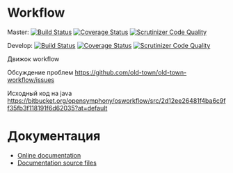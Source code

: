 # Workflow

Master:
[![Build Status](https://secure.travis-ci.org/old-town/old-town-workflow.svg?branch=master)](https://secure.travis-ci.org/old-town/old-town-workflow)
[![Coverage Status](https://coveralls.io/repos/old-town/old-town-workflow/badge.svg?branch=master&service=github)](https://coveralls.io/github/old-town/old-town-workflow?branch=master)
[![Scrutinizer Code Quality](https://scrutinizer-ci.com/g/old-town/old-town-workflow/badges/quality-score.png?b=master)](https://scrutinizer-ci.com/g/old-town/old-town-workflow/?branch=master)

Develop:
[![Build Status](https://secure.travis-ci.org/old-town/old-town-workflow.svg?branch=dev)](https://secure.travis-ci.org/old-town/old-town-workflow)
[![Coverage Status](https://coveralls.io/repos/old-town/old-town-workflow/badge.svg?branch=dev&service=github)](https://coveralls.io/github/old-town/old-town-workflow?branch=dev)
[![Scrutinizer Code Quality](https://scrutinizer-ci.com/g/old-town/old-town-workflow/badges/quality-score.png?b=dev)](https://scrutinizer-ci.com/g/old-town/old-town-workflow/?branch=dev)

Движок workflow

Обсуждение проблем https://github.com/old-town/old-town-workflow/issues

Исходный код на java https://bitbucket.org/opensymphony/osworkflow/src/2d12ee26481f4ba6c9ff35fb3f118191f6d62035?at=default


# Документация
- [Online documentation](http://old-town-workflow.readthedocs.org/ru/dev/)
- [Documentation source files](doc/book/ru/)

